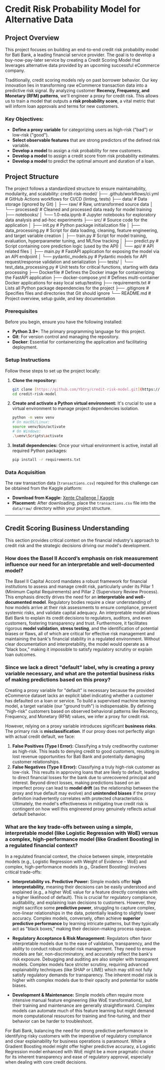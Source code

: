 # Credit Risk Probability Model for Alternative Data

## Project Overview

This project focuses on building an end-to-end credit risk probability model for Bati Bank, a leading financial service provider. The goal is to develop a buy-now-pay-later service by creating a Credit Scoring Model that leverages alternative data provided by an upcoming successful eCommerce company.

Traditionally, credit scoring models rely on past borrower behavior. Our key innovation lies in transforming raw eCommerce transaction data into a predictive risk signal. By analyzing customer **Recency, Frequency, and Monetary (RFM) patterns**, we'll engineer a proxy for credit risk. This allows us to train a model that outputs a **risk probability score**, a vital metric that will inform loan approvals and terms for new customers.

### Key Objectives:

* **Define a proxy variable** for categorizing users as high-risk ("bad") or low-risk ("good").
* **Select observable features** that are strong predictors of the defined risk variable.
* **Develop a model** to assign a risk probability for new customers.
* **Develop a model** to assign a credit score from risk probability estimates.
* **Develop a model** to predict the optimal amount and duration of a loan.


## Project Structure

The project follows a standardized structure to ensure maintainability, modularity, and scalability:
credit-risk-model/
├── .github/workflows/ci.yml    # GitHub Actions workflows for CI/CD (linting, tests)
├── data/                       # Data storage (ignored by Git)
│   ├── raw/                    # Raw, untransformed source data
│   └── processed/              # Cleaned and processed data ready for model training
├── notebooks/
│   └── 1.0-eda.ipynb           # Jupyter notebooks for exploratory data analysis and ad-hoc experiments
├── src/                        # Source code for the application
│   ├── init.py             # Python package initialization file
│   ├── data_processing.py      # Script for data loading, cleaning, feature engineering, and target variable creation
│   ├── train.py                # Script for model training, evaluation, hyperparameter tuning, and MLflow tracking
│   ├── predict.py              # Script containing core prediction logic (used by the API)
│   └── api/                    # API related files
│       ├── main.py             # FastAPI application for exposing the model via an API endpoint
│       └── pydantic_models.py  # Pydantic models for API request/response validation and serialization
├── tests/
│   └── test_data_processing.py # Unit tests for critical functions, starting with data processing
├── Dockerfile                  # Defines the Docker image for containerizing the FastAPI application
├── docker-compose.yml          # Defines multi-container Docker applications for easy local setup/testing
├── requirements.txt            # Lists all Python package dependencies for the project
├── .gitignore                  # Specifies files and directories that Git should ignore
└── README.md                   # Project overview, setup guide, and key documentation

### Prerequisites

Before you begin, ensure you have the following installed:

* **Python 3.9+**: The primary programming language for this project.
* **Git**: For version control and managing the repository.
* **Docker**: Essential for containerizing the application and facilitating deployment.

### Setup Instructions

Follow these steps to set up the project locally:

1.  **Clone the repository:**
    ```bash
    git clone [https://github.com/Ybtry/credit-risk-model.git](https://github.com/Ybtry/credit-risk-model.git)
    cd credit-risk-model
    ```
2.  **Create and activate a Python virtual environment:**
    It's crucial to use a virtual environment to manage project dependencies isolation.
    ```bash
    python -m venv venv
    # On macOS/Linux:
    source venv/bin/activate
    # On Windows:
    .\venv\Scripts\activate
    ```
3.  **Install dependencies:**
    Once your virtual environment is active, install all required Python packages:
    ```bash
    pip install -r requirements.txt
    ```

### Data Acquisition

The raw transaction data (`transactions.csv`) required for this challenge can be obtained from the Kaggle platform:

* **Download from Kaggle:** [Xente Challenge | Kaggle](https://www.kaggle.com/datasets/atwine/xente-challenge)
* **Placement:** After downloading, place the `transactions.csv` file into the `data/raw/` directory within your project structure.

---

## Credit Scoring Business Understanding

This section provides critical context on the financial industry's approach to credit risk and the strategic decisions driving our model's development.

### How does the Basel II Accord’s emphasis on risk measurement influence our need for an interpretable and well-documented model?

The Basel II Capital Accord mandates a robust framework for financial institutions to assess and manage credit risk, particularly under its Pillar 1 (Minimum Capital Requirements) and Pillar 2 (Supervisory Review Process). This emphasis directly drives the need for an **interpretable and well-documented model**. Regulatory bodies require a clear understanding of how models arrive at their risk assessments to ensure compliance, prevent systemic risks, and validate capital adequacy. An interpretable model allows Bati Bank to explain its credit decisions to regulators, auditors, and even customers, fostering transparency and trust. Furthermore, it facilitates rigorous **model validation**, **stress testing**, and the identification of potential biases or flaws, all of which are critical for effective risk management and maintaining the bank's financial stability in a regulated environment. Without clear documentation and interpretability, the model would operate as a "black box," making it impossible to satisfy regulatory scrutiny or explain loan outcomes.

### Since we lack a direct "default" label, why is creating a proxy variable necessary, and what are the potential business risks of making predictions based on this proxy?

Creating a proxy variable for "default" is necessary because the provided eCommerce dataset lacks an explicit label indicating whether a customer has defaulted on a loan or service. To build a supervised machine learning model, a target variable (our "ground truth") is indispensable. By defining "high-risk" customers based on observed behavioral patterns like Recency, Frequency, and Monetary (RFM) values, we infer a proxy for credit risk.

However, relying on a proxy variable introduces significant **business risks**. The primary risk is **misclassification**. If our proxy does not perfectly align with actual credit default, we face:
1.  **False Positives (Type I Error):** Classifying a truly creditworthy customer as high-risk. This leads to denying credit to good customers, resulting in lost revenue opportunities for Bati Bank and potentially damaging customer relationships.
2.  **False Negatives (Type II Error):** Classifying a truly high-risk customer as low-risk. This results in approving loans that are likely to default, leading to direct financial losses for the bank due to unrecovered principal and interest.
Beyond direct losses, making predictions based on an imperfect proxy can lead to **model drift** (as the relationship between the proxy and true default may evolve) and **unintended biases** if the proxy definition inadvertently correlates with protected characteristics. Ultimately, the model's effectiveness in mitigating true credit risk is contingent on how well this engineered proxy genuinely reflects actual default behavior.

### What are the key trade-offs between using a simple, interpretable model (like Logistic Regression with WoE) versus a complex, high-performance model (like Gradient Boosting) in a regulated financial context?

In a regulated financial context, the choice between simple, interpretable models (e.g., Logistic Regression with Weight of Evidence - WoE) and complex, high-performance models (e.g., Gradient Boosting) involves critical trade-offs:

* **Interpretability vs. Predictive Power:** Simple models offer **high interpretability**, meaning their decisions can be easily understood and explained (e.g., a higher WoE value for a feature directly correlates with a higher likelihood of default). This is crucial for regulatory compliance, auditability, and explaining loan decisions to customers. However, they might sacrifice some **predictive power**, struggling to capture complex, non-linear relationships in the data, potentially leading to slightly lower accuracy. Complex models, conversely, often achieve **superior predictive performance** by learning intricate patterns, but they typically act as "black boxes," making their decision-making process opaque.

* **Regulatory Acceptance & Risk Management:** Regulators often favor interpretable models due to the ease of validation, transparency, and the ability to conduct robust model risk management. They need to ensure models are fair, non-discriminatory, and accurately reflect the bank's risk exposure. Debugging and auditing are also simpler with transparent models. Complex models face stricter scrutiny, requiring advanced explainability techniques (like SHAP or LIME) which may still not fully satisfy regulatory demands for transparency. The inherent model risk is higher with complex models due to their opacity and potential for subtle biases.

* **Development & Maintenance:** Simple models often require more intensive manual feature engineering (like WoE transformations), but their training and maintenance are generally straightforward. Complex models can automate much of this feature learning but might demand more computational resources for training and fine-tuning, and their behavior can be harder to troubleshoot.

For Bati Bank, balancing the need for strong predictive performance in identifying risky customers with the imperative of regulatory compliance and clear explainability for business operations is paramount. While a Gradient Boosting model might offer higher predictive accuracy, a Logistic Regression model enhanced with WoE might be a more pragmatic choice for its inherent transparency and ease of regulatory approval, especially when dealing with core credit decisions.
